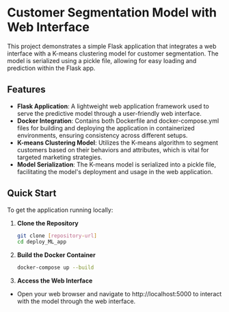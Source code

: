 # Customer Segmentation Model with Web Interface

This project demonstrates a simple Flask application that integrates a web interface with a K-means clustering model for customer segmentation. The model is serialized using a pickle file, allowing for easy loading and prediction within the Flask app.

## Features

- **Flask Application**: A lightweight web application framework used to serve the predictive model through a user-friendly web interface.
- **Docker Integration**: Contains both Dockerfile and docker-compose.yml files for building and deploying the application in containerized environments, ensuring consistency across different setups.
- **K-means Clustering Model**: Utilizes the K-means algorithm to segment customers based on their behaviors and attributes, which is vital for targeted marketing strategies.
- **Model Serialization**: The K-means model is serialized into a pickle file, facilitating the model's deployment and usage in the web application.

## Quick Start

To get the application running locally:

1. **Clone the Repository**
   ```bash
   git clone [repository-url]
   cd deploy_ML_app

2. **Build the Docker Container**
   ```bash
   docker-compose up --build

3. **Access the Web Interface**

- Open your web browser and navigate to http://localhost:5000 to interact with the model through the web interface.